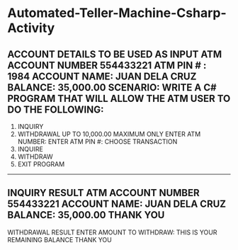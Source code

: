 # Automated-Teller-Machine-Csharp-Activity


ACCOUNT DETAILS TO BE USED AS INPUT
ATM ACCOUNT NUMBER 554433221
ATM PIN # : 1984
ACCOUNT NAME: JUAN DELA CRUZ
BALANCE: 35,000.00
SCENARIO: WRITE A C# PROGRAM THAT WILL ALLOW THE ATM USER TO DO THE FOLLOWING:
------------------------------------------------------------
1. INQUIRY
2. WITHDRAWAL UP TO 10,000.00 MAXIMUM ONLY
ENTER ATM NUMBER: 
ENTER ATM PIN #: 
CHOOSE TRANSACTION
1. INQUIRE
2. WITHDRAW
3. EXIT PROGRAM
------------------------------------------------------------
INQUIRY RESULT
ATM ACCOUNT NUMBER 554433221
ACCOUNT NAME: JUAN DELA CRUZ
BALANCE: 35,000.00
THANK YOU
------------------------------------------------------------
WITHDRAWAL RESULT
ENTER AMOUNT TO WITHDRAW: 
THIS IS YOUR REMAINING BALANCE
THANK YOU
